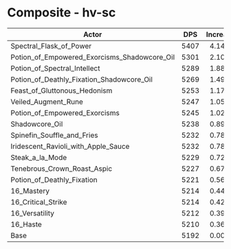 # Composite - hv-sc
| Actor | DPS | Increase |
|---|:---:|:---:|
|Spectral_Flask_of_Power|5407|4.14%|
|Potion_of_Empowered_Exorcisms_Shadowcore_Oil|5301|2.10%|
|Potion_of_Spectral_Intellect|5289|1.88%|
|Potion_of_Deathly_Fixation_Shadowcore_Oil|5269|1.49%|
|Feast_of_Gluttonous_Hedonism|5253|1.17%|
|Veiled_Augment_Rune|5247|1.05%|
|Potion_of_Empowered_Exorcisms|5245|1.02%|
|Shadowcore_Oil|5238|0.89%|
|Spinefin_Souffle_and_Fries|5232|0.78%|
|Iridescent_Ravioli_with_Apple_Sauce|5232|0.78%|
|Steak_a_la_Mode|5229|0.72%|
|Tenebrous_Crown_Roast_Aspic|5227|0.67%|
|Potion_of_Deathly_Fixation|5221|0.56%|
|16_Mastery|5214|0.44%|
|16_Critical_Strike|5214|0.42%|
|16_Versatility|5212|0.39%|
|16_Haste|5210|0.36%|
|Base|5192|0.00%|
